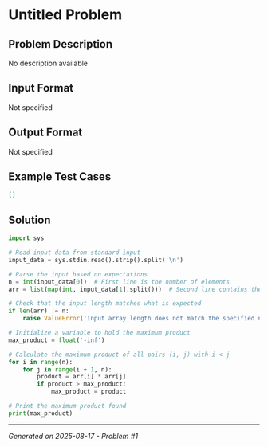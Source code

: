 # Untitled Problem

## Problem Description
No description available

## Input Format
Not specified

## Output Format
Not specified

## Example Test Cases
```json
[]
```

## Solution
```python
import sys

# Read input data from standard input
input_data = sys.stdin.read().strip().split('\n')

# Parse the input based on expectations
n = int(input_data[0])  # First line is the number of elements
arr = list(map(int, input_data[1].split()))  # Second line contains the space-separated integers

# Check that the input length matches what is expected
if len(arr) != n:
    raise ValueError('Input array length does not match the specified number')

# Initialize a variable to hold the maximum product
max_product = float('-inf')

# Calculate the maximum product of all pairs (i, j) with i < j
for i in range(n):
    for j in range(i + 1, n):
        product = arr[i] * arr[j]
        if product > max_product:
            max_product = product

# Print the maximum product found
print(max_product)
```

---
*Generated on 2025-08-17 - Problem #1*
